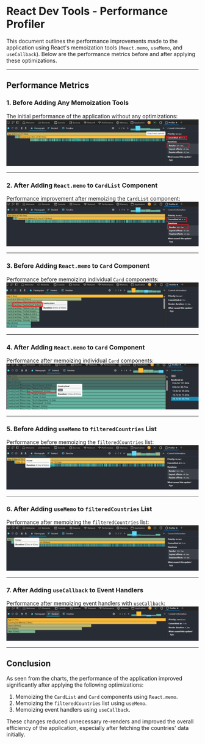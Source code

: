 # React Dev Tools - Performance Profiler

This document outlines the performance improvements made to the application using React's memoization tools (`React.memo`, `useMemo`, and `useCallback`). Below are the performance metrics before and after applying these optimizations.

---

## Performance Metrics

### 1. **Before Adding Any Memoization Tools**
The initial performance of the application without any optimizations:
![Without using any memoization](./src/assets/before-memo.png)

---

### 2. **After Adding `React.memo` to `CardList` Component**
Performance improvement after memoizing the `CardList` component:
![CardList memo](./src/assets/after-memo-list.png)

---

### 3. **Before Adding `React.memo` to `Card` Component**
Performance before memoizing individual `Card` components:
![Before Card memo](./src/assets/before-card-memo.png)

---

### 4. **After Adding `React.memo` to `Card` Component**
Performance after memoizing individual `Card` components:
![After memo](./src/assets/after-card-memo.png)

---

### 5. **Before Adding `useMemo` to `filteredCountries` List**
Performance before memoizing the `filteredCountries` list:
![Before useMemo](./src/assets/before-usememo-filtered.png)

---

### 6. **After Adding `useMemo` to `filteredCountries` List**
Performance after memoizing the `filteredCountries` list:
![After useMemo](./src/assets/after-usememo.png)

---

### 7. **After Adding `useCallback` to Event Handlers**
Performance after memoizing event handlers with `useCallback`:
![After useCallbacks](./src/assets/after-usecallbacks.png)

---

## Conclusion
As seen from the charts, the performance of the application improved significantly after applying the following optimizations:
1. Memoizing the `CardList` and `Card` components using `React.memo`.
2. Memoizing the `filteredCountries` list using `useMemo`.
3. Memoizing event handlers using `useCallback`.

These changes reduced unnecessary re-renders and improved the overall efficiency of the application, especially after fetching the countries' data initially.